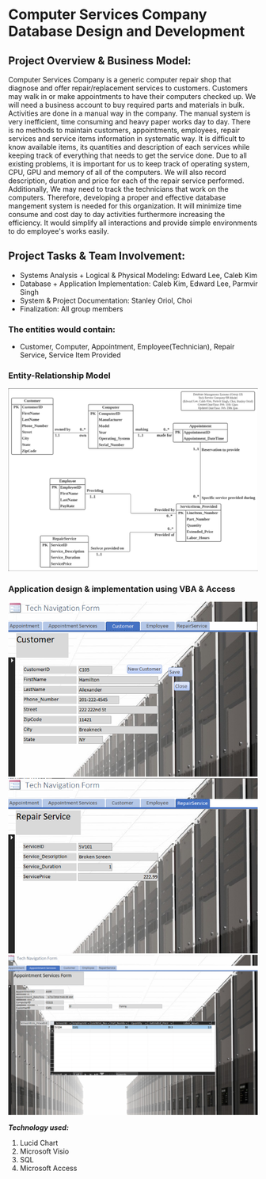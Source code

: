 # Computer Services Company Database Design and Development

## Project Overview & Business Model:
Computer Services Company is a generic computer repair shop that diagnose and offer repair/replacement services to customers. Customers may walk in or make appointments to have their computers checked up. We will need a business account to buy required parts and materials in bulk. Activities are done in a manual way in the company. The manual system is very inefficient, time consuming and heavy paper works day to day. There is no methods to maintain customers, appointments, employees, repair services and service items information in systematic way. It is difficult to know available items, its quantities and description of each services while keeping track of everything that needs to get the service done. Due to all existing problems, it is important for us to keep track of operating system, CPU, GPU and memory of all of the computers. We will also record description, duration and price for each of the repair service performed. Additionally, We may need to track the technicians that work on the computers. Therefore, developing a proper and effective database mangement system is needed for this organization. It will minimize time consume and cost day to day activities furthermore increasing the efficiency. It would simplify all interactions and provide simple environments to do employee's works easily.

## Project Tasks & Team Involvement:
- Systems Analysis + Logical & Physical Modeling: Edward Lee, Caleb Kim
- Database + Application Implementation: Caleb Kim, Edward Lee, Parmvir Singh
- System & Project Documentation: Stanley Oriol, Choi
- Finalization: All group members

### The entities would contain:
- Customer, Computer, Appointment, Employee(Technician), Repair Service, Service Item Provided

### Entity-Relationship Model
![dim](https://github.com/Eddlee97/Computer-Service-Company-Database-Design-and-Development/blob/77c82247fc1d3d1278386679f77cc34f000a543d/Database%20Design%20(ER%20model).png)

### Application design & implementation using VBA & Access
![Alt text](https://github.com/Eddlee97/Computer-Service-Company-Database-Design-and-Development/blob/2879460ce8b04312837cd9aef92df36e34bda363/Application%20Implementation/customer%20form.png)
![Alt text](https://github.com/Eddlee97/Computer-Service-Company-Database-Design-and-Development/blob/2879460ce8b04312837cd9aef92df36e34bda363/Application%20Implementation/repair%20service%20form.png)
![Alt text](https://github.com/Eddlee97/Computer-Service-Company-Database-Design-and-Development/blob/2879460ce8b04312837cd9aef92df36e34bda363/Application%20Implementation/appointment%20service%20form.png)

***Technology used:***<br>
1. Lucid Chart
2. Microsoft Visio
3. SQL
4. Microsoft Access

